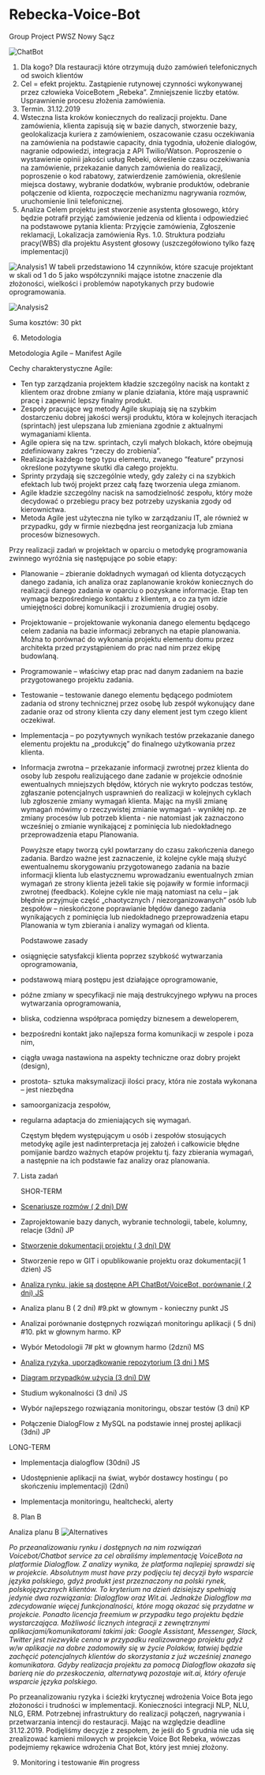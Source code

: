 # Rebecka-Voice-Bot

Group Project
PWSZ Nowy Sącz

![ChatBot](https://miro.medium.com/max/1200/0*Ocrf5g0MBNVSOrG1.png)

1.	Dla kogo? Dla restauracji które otrzymują dużo zamówień telefonicznych od swoich klientów
2.	Cel = efekt projektu. Zastąpienie rutynowej czynności wykonywanej przez człowieka VoiceBotem „Rebeka”. Zmniejszenie liczby etatów. Usprawnienie procesu złożenia zamówienia.
3.	Termin. 31.12.2019
4.	Wsteczna lista kroków koniecznych do realizacji projektu. 
Dane zamówienia, klienta zapisują się w bazie danych, stworzenie bazy, geolokalizacja kuriera z zamówieniem, oszacowanie czasu oczekiwania na zamówienia na podstawie capacity, dnia tygodnia, ułożenie dialogów, nagranie odpowiedzi, integracja z API Twilio/Watson.
Poproszenie o wystawienie opinii jakości usług Rebeki, określenie czasu oczekiwania na zamówienie, przekazanie danych zamówienia do realizacji, poproszenie o kod rabatowy, zatwierdzenie zamówienia, określenie miejsca dostawy, wybranie dodatków, wybranie produktów, odebranie połączenie od klienta, rozpoczęcie mechanizmu nagrywania rozmów, uruchomienie linii telefonicznej.
5.	Analiza
Celem projektu jest stworzenie asystenta głosowego, który będzie potrafił przyjąć zamówienie jedzenia od klienta i odpowiedzieć na podstawowe pytania klienta: 
Przyjęcie zamówienia, Zgłoszenie reklamacji, Lokalizacja zamówienia
Rys. 1.0. Struktura podziału pracy(WBS) dla projektu Asystent głosowy (uszczegółowiono tylko fazę implementacji)

![Analysis1](https://imagizer.imageshack.com/img924/1167/LtpT26.png)
W tabeli przedstawiono 14 czynników, które szacuje projektant w skali od 1 do 5 jako współczynniki mające istotne znaczenie dla złożoności, wielkości i problemów napotykanych przy budowie oprogramowania.

![Analysis2](https://imagizer.imageshack.com/img923/4290/8Z9bdB.png)

Suma kosztów: 30 pkt 


6.  Metodologia

  Metodologia Agile – Manifest Agile
  
  Cechy charakterystyczne Agile:
  
- Ten typ zarządzania projektem kładzie szczególny nacisk na kontakt z klientem oraz drobne zmiany w planie działania, które mają usprawnić pracę i zapewnić lepszy finalny produkt.
- Zespoły pracujące wg metody Agile skupiają się na szybkim dostarczeniu dobrej jakości wersji produktu, która w kolejnych iteracjach (sprintach) jest ulepszana lub zmieniana zgodnie z aktualnymi wymaganiami klienta.
- Agile opiera się na tzw. sprintach, czyli małych blokach, które obejmują zdefiniowany zakres “rzeczy do zrobienia”.
- Realizacja każdego tego typu elementu, zwanego “feature” przynosi określone pozytywne skutki dla całego projektu.
- Sprinty przydają się szczególnie wtedy, gdy zależy ci na szybkich efektach lub twój projekt przez całą fazę tworzenia ulega zmianom.
- Agile kładzie szczególny nacisk na samodzielność zespołu, który może decydować o przebiegu pracy bez potrzeby uzyskania zgody od kierownictwa.
- Metoda Agile jest użyteczna nie tylko w zarządzaniu IT, ale również w przypadku, gdy w firmie niezbędna jest reorganizacja lub zmiana procesów biznesowych.

 Przy realizacji zadań w projektach w oparciu o metodykę programowania zwinnego wyróżnia się następujące po sobie etapy: 
   
- Planowanie – zbieranie dokładnych wymagań od klienta dotyczących danego zadania, ich analiza oraz zaplanowanie kroków koniecznych do realizacji danego zadania w oparciu o pozyskane informacje. Etap ten wymaga bezpośredniego kontaktu z klientem, a co za tym idzie umiejętności dobrej komunikacji i zrozumienia drugiej osoby. 
   
- Projektowanie – projektowanie wykonania danego elementu będącego celem zadania na bazie informacji zebranych na etapie planowania. Można to porównać do wykonania projektu elementu domu przez architekta przed przystąpieniem do prac nad nim przez ekipę budowlaną. 
    
- Programowanie – właściwy etap prac nad danym zadaniem na bazie przygotowanego projektu zadania. 
    
- Testowanie – testowanie danego elementu będącego podmiotem zadania od strony technicznej przez osobę lub zespół wykonujący dane zadanie oraz od strony klienta czy dany element jest tym czego klient oczekiwał.

- Implementacja – po pozytywnych wynikach testów przekazanie danego elementu projektu na „produkcję” do finalnego użytkowania przez klienta. 
    
- Informacja zwrotna – przekazanie informacji zwrotnej przez klienta do osoby lub zespołu realizującego dane zadanie w projekcie odnośnie ewentualnych mniejszych błędów, których nie wykryto podczas testów, zgłaszanie potencjalnych usprawnień do realizacji w kolejnych cyklach lub zgłoszenie zmiany wymagań klienta. Mając na myśli zmianę wymagań mówimy o rzeczywistej zmianie wymagań - wynikłej np. ze zmiany procesów lub potrzeb klienta - nie natomiast jak zaznaczono wcześniej o zmianie wynikającej z pominięcia lub niedokładnego przeprowadzenia etapu Planowania. 

   Powyższe etapy tworzą cykl powtarzany do czasu zakończenia danego zadania. Bardzo ważne jest zaznaczenie, iż kolejne cykle mają służyć ewentualnemu skorygowaniu przygotowanego zadania na bazie informacji klienta lub elastycznemu wprowadzaniu ewentualnych zmian wymagań ze strony klienta jeżeli takie się pojawiły w formie informacji zwrotnej (feedback). Kolejne cykle nie mają natomiast na celu – jak błędnie przyjmuje część „chaotycznych / niezorganizowanych” osób lub zespołów – nieskończone poprawianie błędów danego zadania wynikających z pominięcia lub niedokładnego przeprowadzenia etapu Planowania w tym zbierania i analizy wymagań od klienta.
   
   Podstawowe zasady
    
- osiągnięcie satysfakcji klienta poprzez szybkość wytwarzania oprogramowania,

- podstawową miarą postępu jest działające oprogramowanie,

- późne zmiany w specyfikacji nie mają destrukcyjnego wpływu na proces wytwarzania oprogramowania,

- bliska, codzienna współpraca pomiędzy biznesem a deweloperem,

- bezpośredni kontakt jako najlepsza forma komunikacji w zespole i poza nim,

- ciągła uwaga nastawiona na aspekty techniczne oraz dobry projekt (design),

- prostota- sztuka maksymalizacji ilości pracy, która nie została wykonana – jest niezbędna

- samoorganizacja zespołów,

- regularna adaptacja do zmieniających się wymagań.

   Częstym błędem występującym u osób i zespołów stosujących metodykę agile jest nadinterpretacja jej założeń i całkowicie błędne pomijanie bardzo ważnych etapów projektu tj. fazy zbierania wymagań, a następnie na ich podstawie faz analizy oraz planowania.
   
   

7.	Lista zadań
    
    SHOR-TERM
    
   - [Scenariusze rozmów ( 2 dni) DW](https://github.com/Jarxinho/Rebecka-Voice-Bot/blob/develop/Rebeka%20scenariusz%20voicebot.pdf)
    
   - Zaprojektowanie bazy danych, wybranie technologii, tabele, kolumny, relacje (3dni) JP
    
   - [Stworzenie dokumentacji projektu ( 3 dni) DW](https://github.com/Jarxinho/Rebecka-Voice-Bot/blob/develop/Dokumentacja%20techniczna.pdf)
    
   - Stworzenie repo w GIT i opublikowanie projektu oraz dokumentacji( 1 dzien) JS
    
   - [Analiza rynku, jakie są dostępne API ChatBot/VoiceBot, porównanie ( 2 dni) JS](https://github.com/Jarxinho/Rebecka-Voice-Bot/blob/develop/docs/shor_term/Bots_Comparison.xlsx)
    
   - Analiza planu B ( 2 dni) #9.pkt w głownym - konieczny punkt JS
    
   - Analizai porównanie dostępnych rozwiązań monitoringu aplikacji ( 5 dni) #10. pkt w głownym harmo. KP
    
   - Wybór Metodologii 7# pkt w głownym harmo (2dzni) MS
    
   - [Analiza ryzyka, uporządkowanie repozytorium (3 dni ) MS](https://github.com/Jarxinho/Rebecka-Voice-Bot/blob/develop/AnalizaRyzyka.md)
    
   - [Diagram przypadków użycia (3 dni) DW](https://github.com/Jarxinho/Rebecka-Voice-Bot/blob/develop/Diagram%20przypadkow%20uzycia.pdf)
    
   - Studium wykonalności (3 dni) JS
    
   - Wybór najlepszego rozwiązania monitoringu, obszar testów (3 dni) KP
    
   - Połączenie DialogFlow z MySQL na podstawie innej prostej aplikacji (3dni) JP
   
   LONG-TERM
   
   - Implementacja dialogflow (30dni) JS
   
   - Udostępnienie aplikacji na świat, wybór dostawcy hostingu ( po skończeniu implementacji) (2dni)
   
   - Implementacja monitoringu, healtchecki, alerty 
   

8.	Plan B

  Analiza planu B
  ![Alternatives](https://static.adweek.com/adweek.com-prod/wp-content/uploads/2018/04/marketing-alternatives-content-2018.jpg)
  
  *Po przeanalizowaniu rynku i dostępnych na nim rozwiązań Voicebot/Chatbot service za cel obraliśmy implementację VoiceBota na platformie Dialogflow.
Z analizy wynika, że platforma najlepiej sprawdzi się w projekcie. 
Absolutnym must have przy podjęciu tej decyzji było wsparcie języka polskiego, gdyż produkt jest przeznaczony na polski rynek, polskojęzycznych klientów. 
To kryterium na dzień dzisiejszy spełniają jedynie dwa rozwiązania: Dialogflow oraz Wit.ai. Jednakże Dialogflow ma zdecydowanie więcej funkcjonalności, które mogą okazać się przydatne w projekcie. 
Ponadto licencja freemium w przypadku tego projektu będzie wystarczająca. 
Możliwość licznych integracji z zewnętrznymi aplikacjami/komunikatorami takimi jak: Google Assistant, Messenger, Slack, Twitter jest niezwykle cenna w przypadku realizowanego projektu gdyż w/w aplikacje na dobre zadomowiły się w życie Polaków, łatwiej będzie zachęcić potencjalnych klientów do skorzystania z już wcześniej znanego komunikatora.
Gdyby realizacja projektu za pomocą Dialogflow okazała się barierą nie do przeskoczenia, alternatywą pozostaje wit.ai, który oferuje wsparcie języka polskiego.*

Po przeanalizowaniu ryzyka i ścieżki krytycznej wdrożenia Voice Bota jego złożoności i trudności w implementacji.
Konieczności integracji NLP, NLU, NLG, ERM.
Potrzebnej infrastruktury do realizacji połączeń, nagrywania i przetwarzania intencji do restauracji.
Mając na względzie deadline 31.12.2019. 
Podjęliśmy decyzje z zespołem, że jeśli do 5 grudnia nie uda się zrealizować kamieni milowych w projekcie Voice Bot Rebeka, wówczas podejmiemy rękawice wdrożenia Chat Bot, który jest mniej złożony. 


9.	Monitoring i testowanie #in progress

